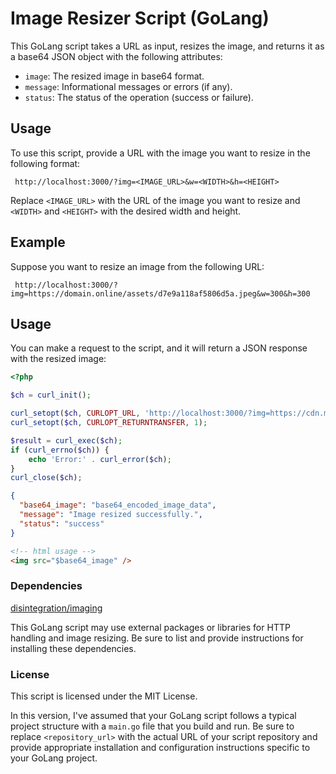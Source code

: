 # Image Resizer Script (GoLang)

This GoLang script takes a URL as input, resizes the image, and returns it as a base64 JSON object with the following attributes:

- `image`: The resized image in base64 format.
- `message`: Informational messages or errors (if any).
- `status`: The status of the operation (success or failure).

## Usage

To use this script, provide a URL with the image you want to resize in the following format:


     http://localhost:3000/?img=<IMAGE_URL>&w=<WIDTH>&h=<HEIGHT>



Replace `<IMAGE_URL>` with the URL of the image you want to resize and `<WIDTH>` and `<HEIGHT>` with the desired width and height.

## Example

Suppose you want to resize an image from the following URL:

     http://localhost:3000/?img=https://domain.online/assets/d7e9a118af5806d5a.jpeg&w=300&h=300


## Usage

You can make a request to the script, and it will return a JSON response with the resized image:


```php
<?php

$ch = curl_init();

curl_setopt($ch, CURLOPT_URL, 'http://localhost:3000/?img=https://cdn.mafaro.online/assets/artists/36c25ec1d00ce0bd7e9a118af5806d5a.jpeg&w=300&h=300');
curl_setopt($ch, CURLOPT_RETURNTRANSFER, 1);

$result = curl_exec($ch);
if (curl_errno($ch)) {
    echo 'Error:' . curl_error($ch);
}
curl_close($ch);
```


```json
{
  "base64_image": "base64_encoded_image_data",
  "message": "Image resized successfully.",
  "status": "success"
}
```

```html
<!-- html usage -->
<img src="$base64_image" />
```

### Dependencies


[disintegration/imaging](https://github.com/disintegration/imaging)

This GoLang script may use external packages or libraries for HTTP handling and image resizing. Be sure to list and provide instructions for installing these dependencies.

### License
This script is licensed under the MIT License. 


In this version, I've assumed that your GoLang script follows a typical project structure with a `main.go` file that you build and run. Be sure to replace `<repository_url>` with the actual URL of your script repository and provide appropriate installation and configuration instructions specific to your GoLang project.
